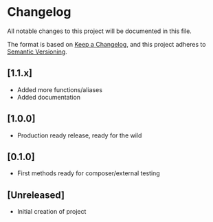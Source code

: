 # Changelog
All notable changes to this project will be documented in this file.

The format is based on [Keep a Changelog](https://keepachangelog.com/en/1.0.0/),
and this project adheres to [Semantic Versioning](https://semver.org/spec/v2.0.0.html).


## [1.1.x]

* Added more functions/aliases
* Added documentation

## [1.0.0]

* Production ready release, ready for the wild

## [0.1.0]

* First methods ready for composer/external testing

## [Unreleased]

* Initial creation of project